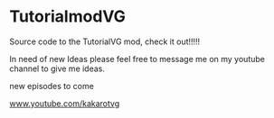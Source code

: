 TutorialmodVG
=============

Source code to the TutorialVG mod, check it out!!!!!

In need of new Ideas please feel free to message me on my youtube channel
to give me ideas.

new episodes to come

www.youtube.com/kakarotvg

